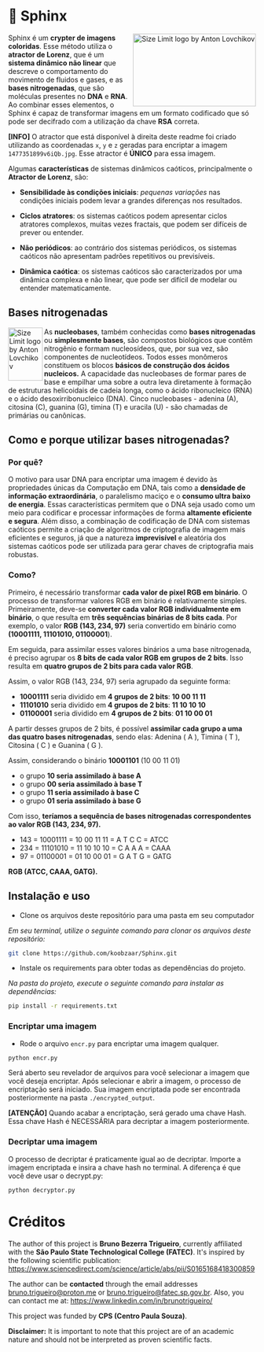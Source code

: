 

# 🧬 Sphinx 

<img src="https://i.imgur.com/s1vbBhe.png" align="right"
     alt="Size Limit logo by Anton Lovchikov" width="250" height="148">

Sphinx é um **crypter de imagens coloridas**. Esse método utiliza o **atractor de Lorenz**, que é um **sistema dinâmico não linear** que descreve o comportamento do movimento de fluidos e gases, e as **bases nitrogenadas**, que são moléculas presentes no **DNA** e **RNA**. Ao combinar esses elementos, o Sphinx é capaz de transformar imagens em um formato codificado que só pode ser decifrado com a utilização da chave **RSA** correta. 

**[INFO]** O atractor que está disponível à direita deste readme foi criado utilizando as coordenadas `x`, `y` e `z` geradas para encriptar a imagem `1477351899v6iQb.jpg`. Esse atractor é **ÚNICO** para essa imagem.

Algumas **características** de sistemas dinâmicos caóticos, principalmente o **Atractor de Lorenz**, são:

- **Sensibilidade às condições iniciais**: *pequenas variações* nas condições iniciais podem levar a grandes diferenças nos resultados.
- **Ciclos atratores**: os sistemas caóticos podem apresentar ciclos atratores complexos, muitas vezes fractais, que podem ser difíceis de prever ou entender.    
- **Não periódicos**: ao contrário dos sistemas periódicos, os sistemas caóticos não apresentam padrões repetitivos ou previsíveis.
    
- **Dinâmica caótica**: os sistemas caóticos são caracterizados por uma dinâmica complexa e não linear, que pode ser difícil de modelar ou entender matematicamente.

## Bases nitrogenadas

<img src="https://upload.wikimedia.org/wikipedia/commons/1/16/DNA_orbit_animated.gif" align="left"
     alt="Size Limit logo by Anton Lovchikov" width="70" height="108">

As **nucleobases**, também conhecidas como **bases nitrogenadas** ou **simplesmente bases**, são compostos biológicos que contêm nitrogênio e formam nucleosídeos, que, por sua vez, são componentes de nucleotídeos. 
Todos esses monômeros constituem os blocos **básicos de construção dos ácidos nucleicos.** A capacidade das nucleobases de formar pares de base e empilhar uma sobre a outra leva diretamente à formação de estruturas helicoidais de cadeia longa, como o ácido ribonucleico (RNA) e o ácido desoxirribonucleico (DNA). Cinco nucleobases - adenina (A), citosina (C), guanina (G), timina (T) e uracila (U) - são chamadas de primárias ou canônicas.

## Como e porque utilizar bases nitrogenadas?
### Por quê?
O motivo para usar DNA para encriptar uma imagem é devido às propriedades únicas da Computação em DNA, tais como a **densidade de informação extraordinária**, o paralelismo maciço e o **consumo ultra baixo de energia**. Essas características permitem que o DNA seja usado como um meio para codificar e processar informações de forma **altamente eficiente e segura**. Além disso, a combinação de codificação de DNA com sistemas caóticos permite a criação de algoritmos de criptografia de imagem mais eficientes e seguros, já que a natureza **imprevisível** e aleatória dos sistemas caóticos pode ser utilizada para gerar chaves de criptografia mais robustas.
### Como?
Primeiro, é necessário transformar **cada valor de pixel RGB em binário**. 
O processo de transformar valores RGB em binário é relativamente simples. Primeiramente, deve-se **converter cada valor RGB individualmente em binário**, o que resulta em **três sequências binárias de 8 bits cada**. Por exemplo, o valor **RGB (143, 234, 97)** seria convertido em binário como **(10001111, 11101010, 01100001**).

Em seguida, para assimilar esses valores binários a uma base nitrogenada, é preciso agrupar os **8 bits de cada valor RGB em grupos de 2 bits**. Isso resulta em **quatro grupos de 2 bits para cada valor RGB**.

Assim, o valor RGB (143, 234, 97) seria agrupado da seguinte forma:

- **10001111** seria dividido em **4 grupos de 2 bits**: **10 00 11 11**
- **11101010** seria dividido em **4 grupos de 2 bits**: **11 10 10 10**
- **01100001** seria dividido em **4 grupos de 2 bits**: **01 10 00 01**

A partir desses grupos de 2 bits, é possível **assimilar cada grupo a uma das quatro bases nitrogenadas**, sendo elas: Adenina ( A ), Timina ( T ), Citosina ( C ) e Guanina ( G ).

Assim, considerando o binário **10001101** (10 00 11 01)
- o grupo **10 seria assimilado à base A**
- o grupo **00 seria assimilado à base T**
- o grupo **11 seria assimilado à base C**
- o grupo **01 seria assimilado à base G**

Com isso, **teríamos a sequência de bases nitrogenadas correspondentes ao valor RGB (143, 234, 97).** 
- 143 = 10001111 = 10 00 11 11 = A T C C = ATCC
- 234 = 11101010 = 11 10 10 10 = C A A A = CAAA
- 97 = 01100001 = 01 10 00 01 = G A T G = GATG

**RGB (ATCC, CAAA, GATG).**

## Instalação e uso
- Clone os arquivos deste repositório para uma pasta em seu computador

*Em seu terminal, utilize o seguinte comando para clonar os arquivos deste repositório:*
```bash
git clone https://github.com/koobzaar/Sphinx.git
```
-  Instale os requirements para obter todas as dependências do projeto.

*Na pasta do projeto, execute o seguinte comando para instalar as dependências:*
```bash
pip install -r requirements.txt
```
### Encriptar uma imagem
-  Rode o arquivo `encr.py` para encriptar uma imagem qualquer.
```bash
python encr.py
```
Será aberto seu revelador de arquivos para você selecionar a imagem que você deseja encriptar.
Após selecionar e abrir a imagem, o processo de encriptação será iniciado. Sua imagem encriptada pode ser encontrada posteriormente na pasta `./encrypted_output`.

**[ATENÇÃO]** Quando acabar a encriptação, será gerado uma chave Hash. Essa chave Hash é NECESSÁRIA para decriptar a imagem posteriormente.

### Decriptar uma imagem
O processo de decriptar é praticamente igual ao de decriptar. Importe a imagem encriptada e insira a chave hash no terminal. A diferença é que você deve usar o decrypt.py:
```bash
python decryptor.py
```

# Créditos
The author of this project is **Bruno Bezerra Trigueiro**, currently affiliated with the **São Paulo State Technological College (FATEC)**. 
It's inspired by the following scientific publication:
https://www.sciencedirect.com/science/article/abs/pii/S0165168418300859

The author can be **contacted** through the email addresses [bruno.trigueiro@proton.me](mailto:bruno.trigueiro@proton.me) or [bruno.trigueiro@fatec.sp.gov.br](mailto:bruno.trigueiro@fatec.sp.gov.br).
Also, you can contact me at:
https://www.linkedin.com/in/brunotrigueiro/

This project was funded by **CPS (Centro Paula Souza)**.

 **Disclaimer:** 
 It is important to note that this project are of an academic nature and should not be interpreted as proven scientific facts.
 
